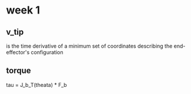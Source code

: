 # week 1

## v_tip

is the time derivative of a minimum set of coordinates describing the end-effector's configuration

## torque

tau = J_b_T(theata) \* F_b
